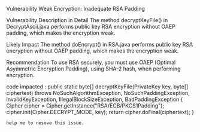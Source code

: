Vulnerability
Weak Encryption: Inadequate RSA Padding

Vulnerability Description in Detail
The method decryptKeyFile() in DecryptAscii.java performs public key RSA encryption without OAEP padding, which makes the encryption weak.


Likely Impact
The method doEncrypt() in RSA.java performs public key RSA encryption without OAEP padding, which makes the encryption weak.

Recommendation
To use RSA securely, you must use OAEP (Optimal Asymmetric Encryption Padding), using SHA-2 hash, when performing encryption.

code impacted :
 public static byte[] decryptKeyFile(PrivateKey key, byte[] ciphertext)
            throws NoSuchAlgorithmException, NoSuchPaddingException, InvalidKeyException, IllegalBlockSizeException, BadPaddingException
    {
        Cipher cipher = Cipher.getInstance("RSA/ECB/PKCS1Padding");
        cipher.init(Cipher.DECRYPT_MODE, key);
        return cipher.doFinal(ciphertext);
    }

    help me to resove this issue.
